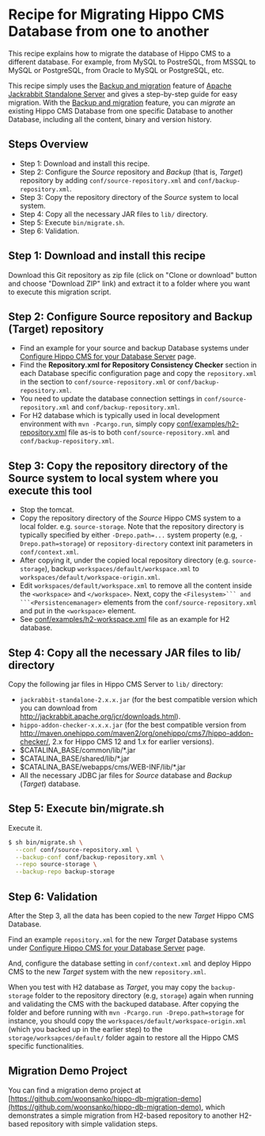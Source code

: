 # Recipe for Migrating Hippo CMS Database from one to another

This recipe explains how to migrate the database of Hippo CMS to a different database.
For example, from MySQL to PostreSQL, from MSSQL to MySQL or PostgreSQL, from Oracle to MySQL or PostgreSQL, etc.

This recipe simply uses the [Backup and migration](http://jackrabbit.apache.org/jcr/standalone-server.html#Backup_and_migration) feature of [Apache Jackrabbit Standalone Server](http://jackrabbit.apache.org/jcr/standalone-server.html) and gives a step-by-step guide for easy migration. With the [Backup and migration](http://jackrabbit.apache.org/jcr/standalone-server.html#Backup_and_migration) feature, you can *migrate* an existing Hippo CMS Database from one specific Database to another Database, including all the content, binary and version history.

## Steps Overview

  - Step 1: Download and install this recipe.
  - Step 2: Configure the *Source* repository and *Backup* (that is, *Target*) repository by adding ```conf/source-repository.xml``` and ```conf/backup-repository.xml```.
  - Step 3: Copy the repository directory of the *Source* system to local system.
  - Step 4: Copy all the necessary JAR files to ```lib/``` directory.
  - Step 5: Execute ```bin/migrate.sh```.
  - Step 6: Validation.

## Step 1: Download and install this recipe

Download this Git repository as zip file (click on "Clone or download" button and choose "Download ZIP" link) and extract it to a folder where you want to execute this migration script.

## Step 2: Configure Source repository and Backup (Target) repository

- Find an example for your source and backup Database systems under [Configure Hippo CMS for your Database Server](https://www.onehippo.org/library/deployment/configuring/databases.html) page.
- Find the **Repository.xml for Repository Consistency Checker** section in each Database specific configuration page and copy the ```repository.xml``` in the section to ```conf/source-repository.xml``` or ```conf/backup-repository.xml```.
- You need to update the database connection settings in ```conf/source-repository.xml``` and ```conf/backup-repository.xml```.
- For H2 database which is typically used in local development environment with ```mvn -Pcargo.run```, simply copy [conf/examples/h2-repository.xml](conf/examples/h2-repository.xml) file as-is to both ```conf/source-repository.xml``` and ```conf/backup-repository.xml```.

## Step 3: Copy the repository directory of the Source system to local system where you execute this tool

- Stop the tomcat.
- Copy the repository directory of the *Source* Hippo CMS system to a local folder. e.g. ```source-storage```.
  Note that the repository directory is typically specified by either ```-Drepo.path=...``` system property (e.g, ```-Drepo.path=storage```) or ```repository-directory``` context init parameters in ```conf/context.xml```.
- After copying it, under the copied local repository directory (e.g. ```source-storage```),
  backup ```workspaces/default/workspace.xml``` to ```workspaces/default/workspace-origin.xml```.
- Edit ```workspaces/default/workspace.xml``` to remove all the content inside the `<workspace>` and `</workspace>`.
  Next, copy the `<Filesystem>``` and ```<Persistencemanager>` elements from the `conf/source-repository.xml`
  and put in the `<workspace>` element.
- See [conf/examples/h2-workspace.xml](conf/examples/h2-workspace.xml) file as an example for H2 database.

## Step 4: Copy all the necessary JAR files to lib/ directory

Copy the following jar files in Hippo CMS Server to ```lib/``` directory:

- ```jackrabbit-standalone-2.x.x.jar``` (for the best compatible version which you can download from http://jackrabbit.apache.org/jcr/downloads.html).
- ```hippo-addon-checker-x.x.x.jar``` (for the best compatible version from http://maven.onehippo.com/maven2/org/onehippo/cms7/hippo-addon-checker/, 2.x for Hippo CMS 12 and 1.x for earlier versions).
- $CATALINA_BASE/common/lib/*.jar
- $CATALINA_BASE/shared/lib/*.jar
- $CATALINA_BASE/webapps/cms/WEB-INF/lib/*.jar
- All the necessary JDBC jar files for *Source* database and *Backup* (*Target*) database.

## Step 5: Execute bin/migrate.sh

Execute it.

```bash
$ sh bin/migrate.sh \
  --conf conf/source-repository.xml \
  --backup-conf conf/backup-repository.xml \
  --repo source-storage \
  --backup-repo backup-storage
```

## Step 6: Validation

After the Step 3, all the data has been copied to the new *Target* Hippo CMS Database.

Find an example ```repository.xml``` for the new *Target* Database systems under [Configure Hippo CMS for your Database Server](https://www.onehippo.org/library/deployment/configuring/databases.html) page.

And, configure the database setting in ```conf/context.xml``` and deploy Hippo CMS to the new *Target* system with the new ```repository.xml```.

When you test with H2 database as *Target*, you may copy the ```backup-storage``` folder to the repository directory (e.g, ```storage```) again when running and validating the CMS with the backuped database.
After copying the folder and before running with ```mvn -Pcargo.run -Drepo.path=storage``` for instance, you should copy the ```workspaces/default/workspace-origin.xml``` (which you backed up in the earlier step) to the ```storage/worksapces/default/``` folder again to restore all the Hippo CMS specific functionalities.

## Migration Demo Project

You can find a migration demo project at [https://github.com/woonsanko/hippo-db-migration-demo](https://github.com/woonsanko/hippo-db-migration-demo), which demonstrates a simple migration from H2-based repository to another H2-based repository with simple validation steps.

